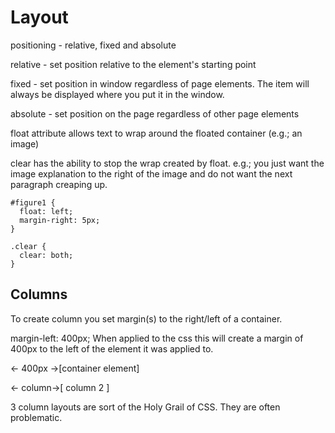 # Layout

positioning - relative, fixed and absolute

relative - set position relative to the element's starting point

fixed - set position in window regardless of page elements. The item will always be displayed where you put it in the window.

absolute - set position on the page regardless of other page elements

float attribute allows text to wrap around the floated container (e.g.; an image)

clear has the ability to stop the wrap created by float. e.g.; you just want the image explanation to the right of the image and do not want the next paragraph creaping up.

```
#figure1 {
  float: left;
  margin-right: 5px;
}

.clear {
  clear: both;
}
```

## Columns

To create column you set margin(s) to the right/left of a container.

margin-left: 400px; When applied to the css this will create a margin of 400px to the left of the element it was applied to.

 <- 400px ->[container element]

 <- column->[     column 2    ]
 
 3 column layouts are sort of the Holy Grail of CSS. They are often problematic.
 
